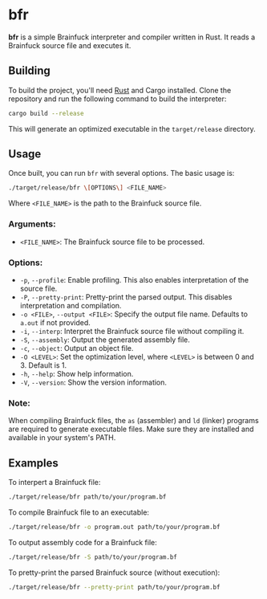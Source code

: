 # bfr

**bfr** is a simple Brainfuck interpreter and compiler written in Rust. It reads a Brainfuck source file and executes it.

## Building

To build the project, you'll need [Rust](https://www.rust-lang.org/) and Cargo installed. Clone the repository and run the following command to build the interpreter:

```bash
cargo build --release
```

This will generate an optimized executable in the `target/release` directory.

## Usage

Once built, you can run `bfr` with several options. The basic usage is:

```bash
./target/release/bfr \[OPTIONS\] <FILE_NAME>
```
Where `<FILE_NAME>` is the path to the Brainfuck source file.

### Arguments:
- `<FILE_NAME>`: The Brainfuck source file to be processed.

### Options:
- `-p`, `--profile`: Enable profiling. This also enables interpretation of the source file.
- `-P`, `--pretty-print`: Pretty-print the parsed output. This disables interpretation and compilation.
- `-o <FILE>`, `--output <FILE>`: Specify the output file name. Defaults to `a.out` if not provided.
- `-i`, `--interp`: Interpret the Brainfuck source file without compiling it.
- `-S`, `--assembly`: Output the generated assembly file.
- `-c`, `--object`: Output an object file.
- `-O <LEVEL>`: Set the optimization level, where `<LEVEL>` is between 0 and 3. Default is 1.
- `-h`, `--help`: Show help information.
- `-V`, `--version`: Show the version information.

### Note:
When compiling Brainfuck files, the `as` (assembler) and `ld` (linker) programs are required to generate executable files. Make sure they are installed and available in your system's PATH.

## Examples

To interpert a Brainfuck file:
```bash
./target/release/bfr path/to/your/program.bf
```

To compile Brainfuck file to an executable:
```bash
./target/release/bfr -o program.out path/to/your/program.bf
```

To output assembly code for a Brainfuck file:
```bash
./target/release/bfr -S path/to/your/program.bf
```

To pretty-print the parsed Brainfuck source (without execution):
```bash
./target/release/bfr --pretty-print path/to/your/program.bf
```
